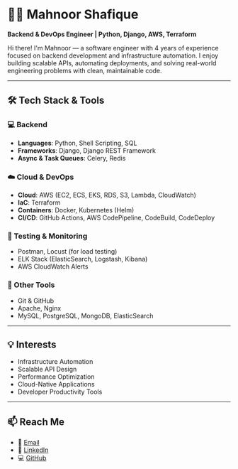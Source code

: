 # 👩‍💻 Mahnoor Shafique

**Backend & DevOps Engineer | Python, Django, AWS, Terraform**

Hi there! I'm Mahnoor — a software engineer with 4 years of experience focused on backend development and infrastructure automation. I enjoy building scalable APIs, automating deployments, and solving real-world engineering problems with clean, maintainable code.

---

## 🛠️ Tech Stack & Tools

### 💻 Backend
- **Languages**: Python, Shell Scripting, SQL
- **Frameworks**: Django, Django REST Framework
- **Async & Task Queues**: Celery, Redis

### ☁️ Cloud & DevOps
- **Cloud**: AWS (EC2, ECS, EKS, RDS, S3, Lambda, CloudWatch)
- **IaC**: Terraform
- **Containers**: Docker, Kubernetes (Helm)
- **CI/CD**: GitHub Actions, AWS CodePipeline, CodeBuild, CodeDeploy

### 🧪 Testing & Monitoring
- Postman, Locust (for load testing)
- ELK Stack (ElasticSearch, Logstash, Kibana)
- AWS CloudWatch Alerts

### 🧰 Other Tools
- Git & GitHub
- Apache, Nginx
- MySQL, PostgreSQL, MongoDB, ElasticSearch


---

## 💡 Interests
- Infrastructure Automation
- Scalable API Design
- Performance Optimization
- Cloud-Native Applications
- Developer Productivity Tools

---

## 📫 Reach Me
- 📧 [Email](mailto:mahnoorshafique623@gmail.com)
- 🔗 [LinkedIn](https://www.linkedin.com/in/mahnoor-shafique23/)
- 💻 [GitHub](https://github.com/MahnoorShafique)
